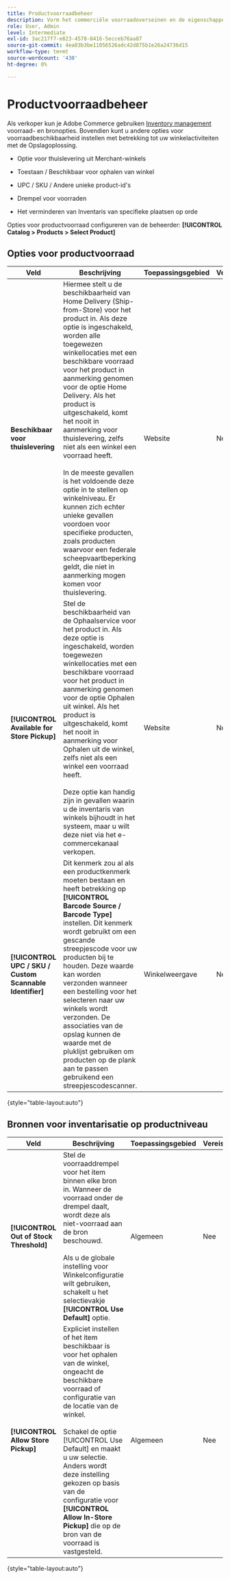 ```yaml
---
title: Productvoorraadbeheer
description: Vorm het commerciële voorraadoverseinen en de eigenschappen beschikbaar aan klanten.
role: User, Admin
level: Intermediate
exl-id: 3ac217f7-e823-4578-8416-5ecceb76aa87
source-git-commit: 4ea03b3be11056526adc42d875b1e26a24736d15
workflow-type: tm+mt
source-wordcount: '430'
ht-degree: 0%

---
```


# Productvoorraadbeheer

Als verkoper kun je Adobe Commerce gebruiken [Inventory management](https://docs.magento.com/user-guide/catalog/inventory-management.html) voorraad- en bronopties. Bovendien kunt u andere opties voor voorraadbeschikbaarheid instellen met betrekking tot uw winkelactiviteiten met de Opslagoplossing.

- Optie voor thuislevering uit Merchant-winkels

- Toestaan / Beschikbaar voor ophalen van winkel

- UPC / SKU / Andere unieke product-id&#39;s

- Drempel voor voorraden

- Het verminderen van Inventaris van specifieke plaatsen op orde

Opties voor productvoorraad configureren van de beheerder: **[!UICONTROL Catalog > Products > Select Product]**

## **Opties voor productvoorraad**

| **Veld** | **Beschrijving** | **Toepassingsgebied** | **Vereist** |
|----------------------------------------------------------|---------------------------------------------------------------------------------------------------------------------------------------------------------------------------------------------------------------------------------------------------------------------------------------------------------------------------------------------------------------------------------------------------------------------------------------------------------------------------------------------------------------------------------------------------------------------------------------------------|------------|--------------|
| **Beschikbaar voor thuislevering** | Hiermee stelt u de beschikbaarheid van Home Delivery (Ship-from-Store) voor het product in. Als deze optie is ingeschakeld, worden alle toegewezen winkellocaties met een beschikbare voorraad voor het product in aanmerking genomen voor de optie Home Delivery. Als het product is uitgeschakeld, komt het nooit in aanmerking voor thuislevering, zelfs niet als een winkel een voorraad heeft.</br></br>In de meeste gevallen is het voldoende deze optie in te stellen op winkelniveau. Er kunnen zich echter unieke gevallen voordoen voor specifieke producten, zoals producten waarvoor een federale scheepvaartbeperking geldt, die niet in aanmerking mogen komen voor thuislevering. | Website | Nee |
| **[!UICONTROL Available for Store Pickup]** | Stel de beschikbaarheid van de Ophaalservice voor het product in. Als deze optie is ingeschakeld, worden toegewezen winkellocaties met een beschikbare voorraad voor het product in aanmerking genomen voor de optie Ophalen uit winkel. Als het product is uitgeschakeld, komt het nooit in aanmerking voor Ophalen uit de winkel, zelfs niet als een winkel een voorraad heeft.</br></br>Deze optie kan handig zijn in gevallen waarin u de inventaris van winkels bijhoudt in het systeem, maar u wilt deze niet via het e-commercekanaal verkopen. | Website | Nee |
| **[!UICONTROL UPC / SKU / Custom Scannable Identifier]** | Dit kenmerk zou al als een productkenmerk moeten bestaan en heeft betrekking op **[!UICONTROL Barcode Source / Barcode Type]** instellen. Dit kenmerk wordt gebruikt om een gescande streepjescode voor uw producten bij te houden. Deze waarde kan worden verzonden wanneer een bestelling voor het selecteren naar uw winkels wordt verzonden. De associaties van de opslag kunnen de waarde met de pluklijst gebruiken om producten op de plank aan te passen gebruikend een streepjescodescanner. | Winkelweergave | Nee |

{style=&quot;table-layout:auto&quot;}

## Bronnen voor inventarisatie op productniveau

| **Veld** | **Beschrijving** | **Toepassingsgebied** | **Vereist** |
|-----------------------------------------|------------------------------------------------------------------------------------------------------------------------------------------------------------------------------------------------------------------------------------------------------------------------------------------------------------------------------------------------------------------------------------------------------|-----------|--------------|
| **[!UICONTROL Out of Stock Threshold]** | Stel de voorraaddrempel voor het item binnen elke bron in. Wanneer de voorraad onder de drempel daalt, wordt deze als niet-voorraad aan de bron beschouwd.</br></br>Als u de globale instelling voor Winkelconfiguratie wilt gebruiken, schakelt u het selectievakje **[!UICONTROL Use Default]** optie. | Algemeen | Nee |
| **[!UICONTROL Allow Store Pickup]** | Expliciet instellen of het item beschikbaar is voor het ophalen van de winkel, ongeacht de beschikbare voorraad of configuratie van de locatie van de winkel.</br></br> Schakel de optie [!UICONTROL Use Default] en maakt u uw selectie. Anders wordt deze instelling gekozen op basis van de configuratie voor **[!UICONTROL Allow In-Store Pickup]** die op de bron van de voorraad is vastgesteld. | Algemeen | Nee |

{style=&quot;table-layout:auto&quot;}

